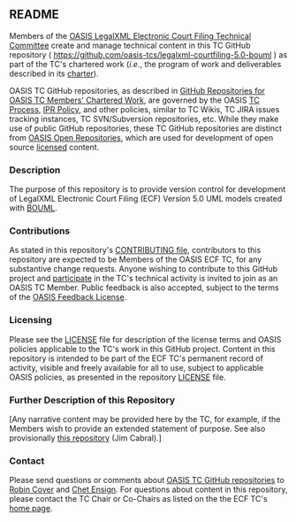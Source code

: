 <div>
<h2>README</h2>

<p>Members of the <a href="https://www.oasis-open.org/committees/legalxml-courtfiling/">OASIS LegalXML Electronic Court Filing Technical Committee</a> create and manage technical content in this TC GitHub repository ( <a href="https://github.com/oasis-tcs/legalxml-courtfiling-5.0-bouml">https://github.com/oasis-tcs/legalxml-courtfiling-5.0-bouml</a> ) as part of the TC's chartered work (<i>i.e.</i>, the program of work and deliverables described in its <a href="https://www.oasis-open.org/committees/legalxml-courtfiling/charter.php">charter</a>).</p>

<p>OASIS TC GitHub repositories, as described in <a href="https://www.oasis-open.org/resources/tcadmin/github-repositories-for-oasis-tc-members-chartered-work">GitHub Repositories for OASIS TC Members' Chartered Work</a>, are governed by the OASIS <a href="https://www.oasis-open.org/policies-guidelines/tc-process">TC Process</a>, <a href="https://www.oasis-open.org/policies-guidelines/ipr">IPR Policy</a>, and other policies, similar to TC Wikis, TC JIRA issues tracking instances, TC SVN/Subversion repositories, etc.  While they make use of public GitHub repositories, these TC GitHub repositories are distinct from <a href="https://www.oasis-open.org/resources/open-repositories">OASIS Open Repositories</a>, which are used for development of open source <a href="https://www.oasis-open.org/resources/open-repositories/licenses">licensed</a> content.</p>
</div>

<div>
<h3>Description</h3>

<p>The purpose of this repository is to provide version control for development of LegalXML Electronic Court Filing (ECF) Version 5.0 UML models created with <a href="http://www.bouml.fr/">BOUML</a>.</p>
</div>

<div>
<h3>Contributions</h3>
<p>As stated in this repository's <a href="https://github.com/oasis-tcs/legalxml-courtfiling-5.0-bouml/blob/master/CONTRIBUTING.md">CONTRIBUTING file</a>, contributors to this repository are expected to be Members of the OASIS ECF TC, for any substantive change requests.  Anyone wishing to contribute to this GitHub project and <a href="https://www.oasis-open.org/join/participation-instructions">participate</a> in the TC's technical activity is invited to join as an OASIS TC Member.  Public feedback is also accepted, subject to the terms of the <a href="https://www.oasis-open.org/policies-guidelines/ipr#appendixa">OASIS Feedback License</a>.</p>
</div>

<div>
<h3>Licensing</h3>
<p>Please see the <a href="https://github.com/oasis-tcs/legalxml-courtfiling-5.0-bouml/blob/master/LICENSE.md">LICENSE</a> file for description of the license terms and OASIS policies applicable to the TC's work in this GitHub project. Content in this repository is intended to be part of the ECF TC's permanent record of activity, visible and freely available for all to use, subject to applicable OASIS policies, as presented in the repository <a href="https://github.com/oasis-tcs/legalxml-courtfiling-5.0-bouml/blob/master/LICENSE.md">LICENSE</a> file.</p>
</div>

<div>
<h3>Further Description of this Repository</h3>

<p>[Any narrative content may be provided here by the TC, for example, if the Members wish to provide an extended statement of purpose.  See also provisionally <a href="https://github.com/cabralje/ecf-5.0-bouml">this repository</a> (Jim Cabral).]</p>
</div>

<div>

<h3>Contact</h3>
<p>Please send questions or comments about <a href="https://www.oasis-open.org/resources/tcadmin/github-repositories-for-oasis-tc-members-chartered-work">OASIS TC GitHub repositories</a> to <a href="mailto:robin@oasis-open.org">Robin Cover</a> and <a href="mailto:chet.ensign@oasis-open.org">Chet Ensign</a>.  For questions about content in this repository, please contact the TC Chair or Co-Chairs as listed on the the ECF TC's <a href="https://www.oasis-open.org/committees/legalxml-courtfiling/">home page</a>.</p>
</div>


